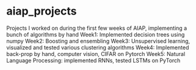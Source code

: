 # aiap_projects
Projects I worked on during the first few weeks of AIAP, implementing a bunch of algorithms by hand
Week1: Implemented decision trees using numpy
Week2: Boosting and ensembling
Week3: Unsupervised learning, visualized and tested various clustering algorithms
Week4: Implemented back-prop by hand, computer vision, CIFAR on Pytorch
Week5: Natural Language Processing: implemented RNNs, tested LSTMs on PyTorch
